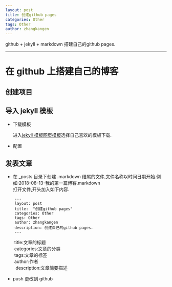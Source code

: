 ```yaml
---
layout: post
title: 创建github pages
categories: Other
tags: Other
author: zhangkangen
---
```


github + jekyll + markdown 搭建自己的github pages.

---

# 在 github 上搭建自己的博客

## 创建项目


导入 jekyll 模板
---
* 下载模板
    
    进入[jekyll 模板网页模板](http://jekyllthemes.org/)选择自己喜欢的模板下载.<br>
    
* 配置

发表文章
---
* 在 _posts 目录下创建 .markdown 结尾的文件,文件名称以时间日期开始.例如:2018-08-13-我的第一篇博客.markdown <br>
   打开文件,开头加入如下内容. 
```
    ---
    layout: post
    title:  "创建github pages"
    categories: Other
    tags: Other
    author: zhangkangen
    description: 创建自己的github pages.
    ---
``` 
&ensp;&ensp;&ensp;&ensp;title:文章的标题 <br>
&ensp;&ensp;&ensp;&ensp;categories:文章的分类<br>
&ensp;&ensp;&ensp;&ensp;tags:文章的标签<br>
&ensp;&ensp;&ensp;&ensp;author:作者<br>
&ensp;&ensp;&ensp;&ensp; description:文章简要描述<br>

* push 更改到 github
